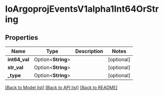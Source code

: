 # IoArgoprojEventsV1alpha1Int64OrString

## Properties

Name | Type | Description | Notes
------------ | ------------- | ------------- | -------------
**int64_val** | Option<**String**> |  | [optional]
**str_val** | Option<**String**> |  | [optional]
**_type** | Option<**String**> |  | [optional]

[[Back to Model list]](../README.md#documentation-for-models) [[Back to API list]](../README.md#documentation-for-api-endpoints) [[Back to README]](../README.md)


